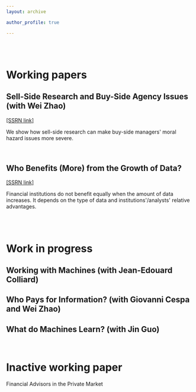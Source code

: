 ```yaml
---
layout: archive

author_profile: true

---
```


<br />
<br />


# Working papers

## Sell-Side Research and Buy-Side Agency Issues (with Wei Zhao)
 [[SSRN link]](https://papers.ssrn.com/sol3/papers.cfm?abstract_id=3957601)

We show how sell-side research can make buy-side managers' moral hazard issues more severe.


<br />


## Who Benefits (More) from the Growth of Data? 
[[SSRN link]](https://papers.ssrn.com/sol3/papers.cfm?abstract_id=4260838) 

Financial institutions do not benefit equally when the amount of data increases. It depends on the type of data and institutions'/analysts'  relative advantages.


<br />
<br />


# Work in progress

## Working with Machines (with Jean-Edouard Colliard)

## Who Pays for Information? (with Giovanni Cespa and Wei Zhao)

## What do Machines Learn? (with Jin Guo)

<br />

# Inactive working paper
Financial Advisors in the Private Market
